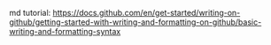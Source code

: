 md tutorial: https://docs.github.com/en/get-started/writing-on-github/getting-started-with-writing-and-formatting-on-github/basic-writing-and-formatting-syntax
